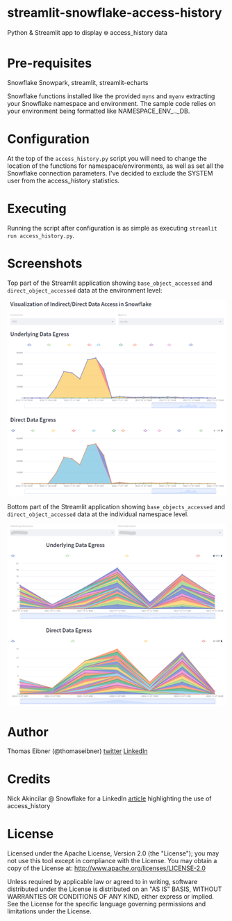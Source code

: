 # streamlit-snowflake-access-history

Python &amp; Streamlit app to display ❄️ access_history data

# Pre-requisites

Snowflake Snowpark, streamlit, streamlit-echarts

Snowflake functions installed like the provided `myns` and `myenv` extracting your Snowflake namespace and environment. The sample code relies on your environment being formatted like 
NAMESPACE\_ENV\_..\_DB. 

# Configuration

At the top of the `access_history.py` script you will need to change the location of the 
functions for namespace/environments, as well as set all the Snowflake connection parameters.
I've decided to exclude the SYSTEM user from the access_history statistics. 

# Executing

Running the script after configuration is as simple as executing `streamlit run access_history.py`.

# Screenshots 

Top part of the Streamlit application showing `base_object_accessed` and `direct_object_accessed` data at the environment level:

![base_objects_accessed and direct_objects_accessed at environment level](access_history1.png)

Bottom part of the Streamlit application showing `base_objects_accessed` and `direct_object_accessed` data at the individual namespace level. 

![base_objects_accessed and direct_objects_accessed at namespace level](access_history2.png)

# Author

Thomas Eibner (@thomaseibner) [twitter](http://twitter.com/thomaseibner) [LinkedIn](https://www.linkedin.com/in/thomaseibner/)

# Credits 

Nick Akincilar @ Snowflake for a LinkedIn [article](https://www.linkedin.com/feed/update/urn:li:activity:7001277956278906880/) highlighting the use of access_history

# License

Licensed under the Apache License, Version 2.0 (the "License"); you may not use this tool except in compliance with the License. You may obtain a copy of the License at: http://www.apache.org/licenses/LICENSE-2.0

Unless required by applicable law or agreed to in writing, software distributed under the License is distributed on an "AS IS" BASIS, WITHOUT WARRANTIES OR CONDITIONS OF ANY KIND, either express or implied. See the License for the specific language governing permissions and limitations under the License.

